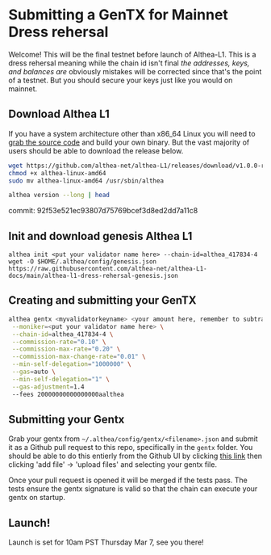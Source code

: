 # Submitting a GenTX for Mainnet Dress rehersal

Welcome! This will be the final testnet before launch of Althea-L1. This is a dress rehersal meaning while the chain id isn't final *the addresses, keys, and balances are* obviously mistakes will be corrected since that's the point of a testnet. But you should secure your keys just like you would on mainnet.

## Download Althea L1

If you have a system architecture other than x86_64 Linux you will need to [grab the source code](https://github.com/althea-net/althea-l1) and build your own binary. But the vast majority of users should be able to download the release below.

```bash
wget https://github.com/althea-net/althea-L1/releases/download/v1.0.0-rc1/althea-linux-amd64
chmod +x althea-linux-amd64
sudo mv althea-linux-amd64 /usr/sbin/althea

althea version --long | head
```
commit: 92f53e521ec93807d75769bcef3d8ed2dd7a11c8

## Init and download genesis Althea L1

```
althea init <put your validator name here> --chain-id=althea_417834-4
wget -O $HOME/.althea/config/genesis.json https://raw.githubusercontent.com/althea-net/althea-L1-docs/main/althea-l1-dress-rehersal-genesis.json
```
## Creating and submitting your GenTX

```bash
althea gentx <myvalidatorkeyname> <your amount here, remember to subtract for the fee>aalthea\
 --moniker=<put your validator name here> \
 --chain-id=althea_417834-4 \
 --commission-rate="0.10" \
 --commission-max-rate="0.20" \
 --commission-max-change-rate="0.01" \
 --min-self-delegation="1000000" \
 --gas=auto \
 --min-self-delegation="1" \
 --gas-adjustment=1.4
 --fees 20000000000000000aalthea
```

## Submitting your Gentx

Grab your gentx from `~/.althea/config/gentx/<filename>.json` and submit it as a Github pull request to this repo, specifically in the `gentx` folder. You should be able to do this entierly from the Github UI by clicking [this link](https://github.com/althea-net/althea-L1-docs/tree/main/gentxs) then clicking 'add file' -> 'upload files' and selecting your gentx file.

Once your pull request is opened it will be merged if the tests pass. The tests ensure the gentx signature is valid so that the chain can execute your gentx on startup.

## Launch!

Launch is set for 10am PST Thursday Mar 7, see you there!
